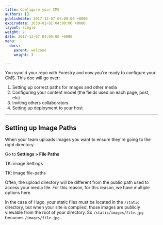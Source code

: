 ```yaml
---
title: Configure your CMS
authors: []
publishdate: 2017-12-07 04:00:00 +0000
expirydate: 2030-01-01 04:00:00 +0000
layout: single
weight: 2
date: 2017-12-07 04:00:00 +0000
menu:
  docs:
    parent: welcome
    weight: 3

---
```

You sync'd your repo with Forestry and now you're ready to configure your CMS.  This doc will go over:

1. Setting up correct paths for images and other media
2. Configuring your content model (the fields used on each page, post, etc)
3. Inviting others collaborators
4. Setting up deployment to your host

---

## Setting up Image Paths

When your team uploads images you want to ensure they're going to the right directory.

Go to **Settings > File Paths**

TK: image Settings

TK: image file-paths

Often, the upload directory will be different from the public path used to access your media file. For this reason, for this reason, we have multiple options here.

In the case of Hugo, your static files must be located in the `/static` directory, but when your site is compiled, those images are publicly viewable from the root of your directory.  So `/static/images/file.jpg` becomes `/images/file.jpg`.





<!--

## FMTs

## Time zone

### Hide body

## Invite Collaborators

### Remote Admin

## Configure Deployment -->
